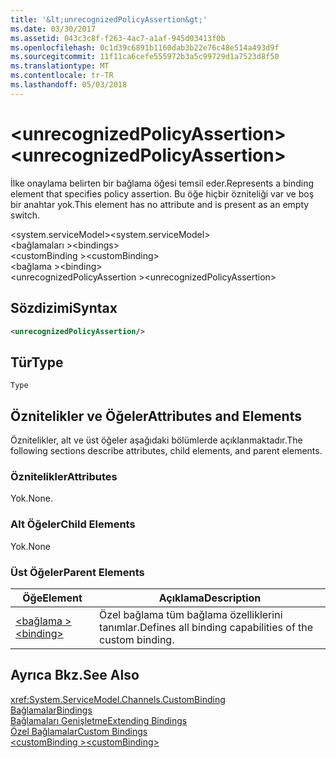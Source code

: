 ```yaml
---
title: '&lt;unrecognizedPolicyAssertion&gt;'
ms.date: 03/30/2017
ms.assetid: 043c3c8f-f263-4ac7-a1af-945d03413f0b
ms.openlocfilehash: 0c1d39c6891b1160dab3b22e76c48e514a493d9f
ms.sourcegitcommit: 11f11ca6cefe555972b3a5c99729d1a7523d8f50
ms.translationtype: MT
ms.contentlocale: tr-TR
ms.lasthandoff: 05/03/2018
---
```

# <a name="ltunrecognizedpolicyassertiongt"></a><span data-ttu-id="ab0f4-102">&lt;unrecognizedPolicyAssertion&gt;</span><span class="sxs-lookup"><span data-stu-id="ab0f4-102">&lt;unrecognizedPolicyAssertion&gt;</span></span>
<span data-ttu-id="ab0f4-103">İlke onaylama belirten bir bağlama öğesi temsil eder.</span><span class="sxs-lookup"><span data-stu-id="ab0f4-103">Represents a binding element that specifies policy assertion.</span></span> <span data-ttu-id="ab0f4-104">Bu öğe hiçbir özniteliği var ve boş bir anahtar yok.</span><span class="sxs-lookup"><span data-stu-id="ab0f4-104">This element has no attribute and is present as an empty switch.</span></span>  
  
 <span data-ttu-id="ab0f4-105">\<system.serviceModel></span><span class="sxs-lookup"><span data-stu-id="ab0f4-105">\<system.serviceModel></span></span>  
<span data-ttu-id="ab0f4-106">\<bağlamaları ></span><span class="sxs-lookup"><span data-stu-id="ab0f4-106">\<bindings></span></span>  
<span data-ttu-id="ab0f4-107">\<customBinding ></span><span class="sxs-lookup"><span data-stu-id="ab0f4-107">\<customBinding></span></span>  
<span data-ttu-id="ab0f4-108">\<bağlama ></span><span class="sxs-lookup"><span data-stu-id="ab0f4-108">\<binding></span></span>  
<span data-ttu-id="ab0f4-109">\<unrecognizedPolicyAssertion ></span><span class="sxs-lookup"><span data-stu-id="ab0f4-109">\<unrecognizedPolicyAssertion></span></span>  
  
## <a name="syntax"></a><span data-ttu-id="ab0f4-110">Sözdizimi</span><span class="sxs-lookup"><span data-stu-id="ab0f4-110">Syntax</span></span>  
  
```xml  
<unrecognizedPolicyAssertion/>  
```  
  
## <a name="type"></a><span data-ttu-id="ab0f4-111">Tür</span><span class="sxs-lookup"><span data-stu-id="ab0f4-111">Type</span></span>  
 `Type`  
  
## <a name="attributes-and-elements"></a><span data-ttu-id="ab0f4-112">Öznitelikler ve Öğeler</span><span class="sxs-lookup"><span data-stu-id="ab0f4-112">Attributes and Elements</span></span>  
 <span data-ttu-id="ab0f4-113">Öznitelikler, alt ve üst öğeler aşağıdaki bölümlerde açıklanmaktadır.</span><span class="sxs-lookup"><span data-stu-id="ab0f4-113">The following sections describe attributes, child elements, and parent elements.</span></span>  
  
### <a name="attributes"></a><span data-ttu-id="ab0f4-114">Öznitelikler</span><span class="sxs-lookup"><span data-stu-id="ab0f4-114">Attributes</span></span>  
 <span data-ttu-id="ab0f4-115">Yok.</span><span class="sxs-lookup"><span data-stu-id="ab0f4-115">None.</span></span>  
  
### <a name="child-elements"></a><span data-ttu-id="ab0f4-116">Alt Öğeler</span><span class="sxs-lookup"><span data-stu-id="ab0f4-116">Child Elements</span></span>  
 <span data-ttu-id="ab0f4-117">Yok.</span><span class="sxs-lookup"><span data-stu-id="ab0f4-117">None</span></span>  
  
### <a name="parent-elements"></a><span data-ttu-id="ab0f4-118">Üst Öğeler</span><span class="sxs-lookup"><span data-stu-id="ab0f4-118">Parent Elements</span></span>  
  
|<span data-ttu-id="ab0f4-119">Öğe</span><span class="sxs-lookup"><span data-stu-id="ab0f4-119">Element</span></span>|<span data-ttu-id="ab0f4-120">Açıklama</span><span class="sxs-lookup"><span data-stu-id="ab0f4-120">Description</span></span>|  
|-------------|-----------------|  
|[<span data-ttu-id="ab0f4-121">\<bağlama ></span><span class="sxs-lookup"><span data-stu-id="ab0f4-121">\<binding></span></span>](../../../../../docs/framework/misc/binding.md)|<span data-ttu-id="ab0f4-122">Özel bağlama tüm bağlama özelliklerini tanımlar.</span><span class="sxs-lookup"><span data-stu-id="ab0f4-122">Defines all binding capabilities of the custom binding.</span></span>|  
  
## <a name="see-also"></a><span data-ttu-id="ab0f4-123">Ayrıca Bkz.</span><span class="sxs-lookup"><span data-stu-id="ab0f4-123">See Also</span></span>  
 <xref:System.ServiceModel.Channels.CustomBinding>  
 [<span data-ttu-id="ab0f4-124">Bağlamalar</span><span class="sxs-lookup"><span data-stu-id="ab0f4-124">Bindings</span></span>](../../../../../docs/framework/wcf/bindings.md)  
 [<span data-ttu-id="ab0f4-125">Bağlamaları Genişletme</span><span class="sxs-lookup"><span data-stu-id="ab0f4-125">Extending Bindings</span></span>](../../../../../docs/framework/wcf/extending/extending-bindings.md)  
 [<span data-ttu-id="ab0f4-126">Özel Bağlamalar</span><span class="sxs-lookup"><span data-stu-id="ab0f4-126">Custom Bindings</span></span>](../../../../../docs/framework/wcf/extending/custom-bindings.md)  
 [<span data-ttu-id="ab0f4-127">\<customBinding ></span><span class="sxs-lookup"><span data-stu-id="ab0f4-127">\<customBinding></span></span>](../../../../../docs/framework/configure-apps/file-schema/wcf/custombinding.md)
